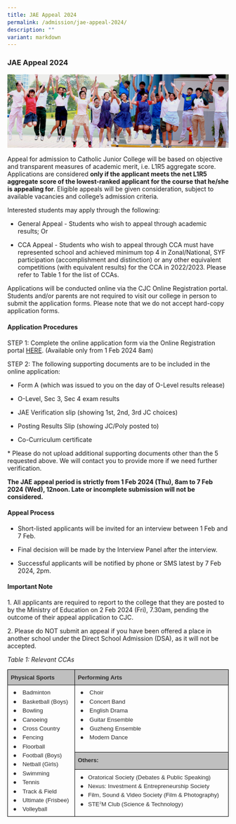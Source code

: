 ```yaml
---
title: JAE Appeal 2024
permalink: /admission/jae-appeal-2024/
description: ""
variant: markdown
---
```

### **JAE Appeal 2024**
![](/images/JAE.jpg)

Appeal for admission to Catholic Junior College will be based on objective and transparent measures of academic merit, i.e. L1R5 aggregate score. Applications are considered **only if the applicant meets the net L1R5 aggregate score of the lowest-ranked applicant for the course that he/she is appealing for**. Eligible appeals will be given consideration, subject to available vacancies and college’s admission criteria.

  

Interested students may apply through the following:

  

*   General Appeal - Students who wish to appeal through academic results; Or
    



*   CCA Appeal - Students who wish to appeal through CCA must have represented school and achieved minimum top 4 in Zonal/National, SYF participation (accomplishment and distinction) or any other equivalent competitions (with equivalent results) for the CCA in 2022/2023. Please refer to Table 1 for the list of CCAs.
    

  

Applications will be conducted online via the CJC Online Registration portal. Students and/or parents are not required to visit our college in person to submit the application forms. Please note that we do not accept hard-copy application forms.

  

#### Application Procedures

  

STEP 1:
Complete the online application form via the Online Registration portal [HERE](http://jae.catholicjc.edu.sg). (Available only from 1 Feb 2024 8am)

  

STEP 2:
The following supporting documents are to be included in the online application:&nbsp;

* Form A (which was issued to you on the day of O-Level results release)

* O-Level, Sec 3, Sec 4 exam results

* JAE Verification slip (showing 1st, 2nd, 3rd JC choices)

* Posting Results Slip (showing JC/Poly posted to)

* Co-Curriculum certificate

\* Please do not upload additional supporting documents other than the 5 requested above. We will contact you to provide more if we need further verification.

  

**The JAE appeal period is strictly from 1 Feb 2024 (Thu), 8am to 7 Feb 2024 (Wed), 12noon. Late or incomplete submission will not be considered.**

  
  

#### Appeal Process

  

*   Short-listed applicants will be invited for an interview between 1 Feb and 7 Feb.
    
*   Final decision will be made by the Interview Panel after the interview.
    
*   Successful applicants will be notified by phone or SMS latest by 7 Feb 2024, 2pm.
    

  
  
  
  

#### Important Note

1\. All applicants are required to report to the college that they are posted to by the Ministry of Education on 2 Feb 2024 (Fri), 7.30am, pending the outcome of their appeal application to CJC.

  

2\. Please do NOT submit an appeal if you have been offered a place in another school under the Direct School Admission (DSA), as it will not be accepted.

  
  

*Table 1: Relevant CCAs*

  

<table style="border:none;border-collapse:collapse;"><colgroup><col width="172"><col width="430"></colgroup><tbody><tr style="height:0pt"><td style="border-left:solid #000000 0.5pt;border-right:solid #000000 0.5pt;border-bottom:solid #000000 0.5pt;border-top:solid #000000 0.5pt;vertical-align:top;background-color:#bfbfbf;padding:5pt 5pt 5pt 5pt;overflow:hidden;overflow-wrap:break-word;"><p style="line-height:1.38;margin-top:0pt;margin-bottom:0pt;" dir="ltr"><span style="font-size:10pt;font-family:Arial,sans-serif;color:#2a2a2a;background-color:transparent;font-weight:700;font-style:normal;font-variant:normal;text-decoration:none;vertical-align:baseline;white-space:pre;white-space:pre-wrap;">Physical Sports</span></p></td><td style="border-left:solid #000000 0.5pt;border-right:solid #000000 0.5pt;border-bottom:solid #000000 0.5pt;border-top:solid #000000 0.5pt;vertical-align:top;background-color:#bfbfbf;padding:5pt 5pt 5pt 5pt;overflow:hidden;overflow-wrap:break-word;"><p style="line-height:1.38;margin-top:0pt;margin-bottom:0pt;" dir="ltr"><span style="font-size:10pt;font-family:Arial,sans-serif;color:#2a2a2a;background-color:transparent;font-weight:700;font-style:normal;font-variant:normal;text-decoration:none;vertical-align:baseline;white-space:pre;white-space:pre-wrap;">Performing Arts</span></p></td></tr><tr style="height:0pt"><td style="border-left:solid #000000 0.5pt;border-right:solid #000000 0.5pt;border-bottom:solid #000000 0.5pt;border-top:solid #000000 0.5pt;vertical-align:top;padding:5pt 5pt 5pt 5pt;overflow:hidden;overflow-wrap:break-word;" rowspan="3"><p style="line-height:1.38;margin-left: 4pt;text-indent: -14pt;margin-top:0pt;margin-bottom:0pt;padding:0pt 0pt 0pt 14pt;" dir="ltr"><span style="font-size:10pt;font-family:Arial,sans-serif;color:#2a2a2a;background-color:transparent;font-weight:400;font-style:normal;font-variant:normal;text-decoration:none;vertical-align:baseline;white-space:pre;white-space:pre-wrap;">●</span><span style="font-size:10pt;font-family:'Times New Roman',serif;color:#2a2a2a;background-color:transparent;font-weight:400;font-style:normal;font-variant:normal;text-decoration:none;vertical-align:baseline;white-space:pre;white-space:pre-wrap;">&nbsp; &nbsp; </span><span style="font-size:10pt;font-family:Arial,sans-serif;color:#2a2a2a;background-color:transparent;font-weight:400;font-style:normal;font-variant:normal;text-decoration:none;vertical-align:baseline;white-space:pre;white-space:pre-wrap;">Badminton</span></p><p style="line-height:1.38;margin-left: 4pt;text-indent: -14pt;margin-top:0pt;margin-bottom:0pt;padding:0pt 0pt 0pt 14pt;" dir="ltr"><span style="font-size:10pt;font-family:Arial,sans-serif;color:#2a2a2a;background-color:transparent;font-weight:400;font-style:normal;font-variant:normal;text-decoration:none;vertical-align:baseline;white-space:pre;white-space:pre-wrap;">●</span><span style="font-size:10pt;font-family:'Times New Roman',serif;color:#2a2a2a;background-color:transparent;font-weight:400;font-style:normal;font-variant:normal;text-decoration:none;vertical-align:baseline;white-space:pre;white-space:pre-wrap;">&nbsp; &nbsp; </span><span style="font-size:10pt;font-family:Arial,sans-serif;color:#2a2a2a;background-color:transparent;font-weight:400;font-style:normal;font-variant:normal;text-decoration:none;vertical-align:baseline;white-space:pre;white-space:pre-wrap;">Basketball (Boys)</span></p><p style="line-height:1.38;margin-left: 4pt;text-indent: -14pt;margin-top:0pt;margin-bottom:0pt;padding:0pt 0pt 0pt 14pt;" dir="ltr"><span style="font-size:10pt;font-family:Arial,sans-serif;color:#2a2a2a;background-color:transparent;font-weight:400;font-style:normal;font-variant:normal;text-decoration:none;vertical-align:baseline;white-space:pre;white-space:pre-wrap;">●</span><span style="font-size:10pt;font-family:'Times New Roman',serif;color:#2a2a2a;background-color:transparent;font-weight:400;font-style:normal;font-variant:normal;text-decoration:none;vertical-align:baseline;white-space:pre;white-space:pre-wrap;">&nbsp; &nbsp; </span><span style="font-size:10pt;font-family:Arial,sans-serif;color:#2a2a2a;background-color:transparent;font-weight:400;font-style:normal;font-variant:normal;text-decoration:none;vertical-align:baseline;white-space:pre;white-space:pre-wrap;">Bowling</span></p><p style="line-height:1.38;margin-left: 4pt;text-indent: -14pt;margin-top:0pt;margin-bottom:0pt;padding:0pt 0pt 0pt 14pt;" dir="ltr"><span style="font-size:10pt;font-family:Arial,sans-serif;color:#2a2a2a;background-color:transparent;font-weight:400;font-style:normal;font-variant:normal;text-decoration:none;vertical-align:baseline;white-space:pre;white-space:pre-wrap;">●</span><span style="font-size:10pt;font-family:'Times New Roman',serif;color:#2a2a2a;background-color:transparent;font-weight:400;font-style:normal;font-variant:normal;text-decoration:none;vertical-align:baseline;white-space:pre;white-space:pre-wrap;">&nbsp; &nbsp; </span><span style="font-size:10pt;font-family:Arial,sans-serif;color:#2a2a2a;background-color:transparent;font-weight:400;font-style:normal;font-variant:normal;text-decoration:none;vertical-align:baseline;white-space:pre;white-space:pre-wrap;">Canoeing</span></p><p style="line-height:1.38;margin-left: 4pt;text-indent: -14pt;margin-top:0pt;margin-bottom:0pt;padding:0pt 0pt 0pt 14pt;" dir="ltr"><span style="font-size:10pt;font-family:Arial,sans-serif;color:#2a2a2a;background-color:transparent;font-weight:400;font-style:normal;font-variant:normal;text-decoration:none;vertical-align:baseline;white-space:pre;white-space:pre-wrap;">●</span><span style="font-size:10pt;font-family:'Times New Roman',serif;color:#2a2a2a;background-color:transparent;font-weight:400;font-style:normal;font-variant:normal;text-decoration:none;vertical-align:baseline;white-space:pre;white-space:pre-wrap;">&nbsp; &nbsp; </span><span style="font-size:10pt;font-family:Arial,sans-serif;color:#2a2a2a;background-color:transparent;font-weight:400;font-style:normal;font-variant:normal;text-decoration:none;vertical-align:baseline;white-space:pre;white-space:pre-wrap;">Cross Country</span></p><p style="line-height:1.38;margin-left: 4pt;text-indent: -14pt;margin-top:0pt;margin-bottom:0pt;padding:0pt 0pt 0pt 14pt;" dir="ltr"><span style="font-size:10pt;font-family:Arial,sans-serif;color:#2a2a2a;background-color:transparent;font-weight:400;font-style:normal;font-variant:normal;text-decoration:none;vertical-align:baseline;white-space:pre;white-space:pre-wrap;">●</span><span style="font-size:10pt;font-family:'Times New Roman',serif;color:#2a2a2a;background-color:transparent;font-weight:400;font-style:normal;font-variant:normal;text-decoration:none;vertical-align:baseline;white-space:pre;white-space:pre-wrap;">&nbsp; &nbsp; </span><span style="font-size:10pt;font-family:Arial,sans-serif;color:#2a2a2a;background-color:transparent;font-weight:400;font-style:normal;font-variant:normal;text-decoration:none;vertical-align:baseline;white-space:pre;white-space:pre-wrap;">Fencing</span></p><p style="line-height:1.38;margin-left: 4pt;text-indent: -14pt;margin-top:0pt;margin-bottom:0pt;padding:0pt 0pt 0pt 14pt;" dir="ltr"><span style="font-size:10pt;font-family:Arial,sans-serif;color:#2a2a2a;background-color:transparent;font-weight:400;font-style:normal;font-variant:normal;text-decoration:none;vertical-align:baseline;white-space:pre;white-space:pre-wrap;">●</span><span style="font-size:10pt;font-family:'Times New Roman',serif;color:#2a2a2a;background-color:transparent;font-weight:400;font-style:normal;font-variant:normal;text-decoration:none;vertical-align:baseline;white-space:pre;white-space:pre-wrap;">&nbsp; &nbsp; </span><span style="font-size:10pt;font-family:Arial,sans-serif;color:#2a2a2a;background-color:transparent;font-weight:400;font-style:normal;font-variant:normal;text-decoration:none;vertical-align:baseline;white-space:pre;white-space:pre-wrap;">Floorball</span></p><p style="line-height:1.38;margin-left: 4pt;text-indent: -14pt;margin-top:0pt;margin-bottom:0pt;padding:0pt 0pt 0pt 14pt;" dir="ltr"><span style="font-size:10pt;font-family:Arial,sans-serif;color:#2a2a2a;background-color:transparent;font-weight:400;font-style:normal;font-variant:normal;text-decoration:none;vertical-align:baseline;white-space:pre;white-space:pre-wrap;">●</span><span style="font-size:10pt;font-family:'Times New Roman',serif;color:#2a2a2a;background-color:transparent;font-weight:400;font-style:normal;font-variant:normal;text-decoration:none;vertical-align:baseline;white-space:pre;white-space:pre-wrap;">&nbsp; &nbsp; </span><span style="font-size:10pt;font-family:Arial,sans-serif;color:#2a2a2a;background-color:transparent;font-weight:400;font-style:normal;font-variant:normal;text-decoration:none;vertical-align:baseline;white-space:pre;white-space:pre-wrap;">Football (Boys)</span></p><p style="line-height:1.38;margin-left: 4pt;text-indent: -14pt;margin-top:0pt;margin-bottom:0pt;padding:0pt 0pt 0pt 14pt;" dir="ltr"><span style="font-size:10pt;font-family:Arial,sans-serif;color:#2a2a2a;background-color:transparent;font-weight:400;font-style:normal;font-variant:normal;text-decoration:none;vertical-align:baseline;white-space:pre;white-space:pre-wrap;">●</span><span style="font-size:10pt;font-family:'Times New Roman',serif;color:#2a2a2a;background-color:transparent;font-weight:400;font-style:normal;font-variant:normal;text-decoration:none;vertical-align:baseline;white-space:pre;white-space:pre-wrap;">&nbsp; &nbsp; </span><span style="font-size:10pt;font-family:Arial,sans-serif;color:#2a2a2a;background-color:transparent;font-weight:400;font-style:normal;font-variant:normal;text-decoration:none;vertical-align:baseline;white-space:pre;white-space:pre-wrap;">Netball (Girls)</span></p><p style="line-height:1.38;margin-left: 4pt;text-indent: -14pt;margin-top:0pt;margin-bottom:0pt;padding:0pt 0pt 0pt 14pt;" dir="ltr"><span style="font-size:10pt;font-family:Arial,sans-serif;color:#2a2a2a;background-color:transparent;font-weight:400;font-style:normal;font-variant:normal;text-decoration:none;vertical-align:baseline;white-space:pre;white-space:pre-wrap;">●</span><span style="font-size:10pt;font-family:'Times New Roman',serif;color:#2a2a2a;background-color:transparent;font-weight:400;font-style:normal;font-variant:normal;text-decoration:none;vertical-align:baseline;white-space:pre;white-space:pre-wrap;">&nbsp; &nbsp; </span><span style="font-size:10pt;font-family:Arial,sans-serif;color:#2a2a2a;background-color:transparent;font-weight:400;font-style:normal;font-variant:normal;text-decoration:none;vertical-align:baseline;white-space:pre;white-space:pre-wrap;">Swimming</span></p><p style="line-height:1.38;margin-left: 4pt;text-indent: -14pt;margin-top:0pt;margin-bottom:0pt;padding:0pt 0pt 0pt 14pt;" dir="ltr"><span style="font-size:10pt;font-family:Arial,sans-serif;color:#2a2a2a;background-color:transparent;font-weight:400;font-style:normal;font-variant:normal;text-decoration:none;vertical-align:baseline;white-space:pre;white-space:pre-wrap;">●</span><span style="font-size:10pt;font-family:'Times New Roman',serif;color:#2a2a2a;background-color:transparent;font-weight:400;font-style:normal;font-variant:normal;text-decoration:none;vertical-align:baseline;white-space:pre;white-space:pre-wrap;">&nbsp; &nbsp; </span><span style="font-size:10pt;font-family:Arial,sans-serif;color:#2a2a2a;background-color:transparent;font-weight:400;font-style:normal;font-variant:normal;text-decoration:none;vertical-align:baseline;white-space:pre;white-space:pre-wrap;">Tennis</span></p><p style="line-height:1.38;margin-left: 4pt;text-indent: -14pt;margin-top:0pt;margin-bottom:0pt;padding:0pt 0pt 0pt 14pt;" dir="ltr"><span style="font-size:10pt;font-family:Arial,sans-serif;color:#2a2a2a;background-color:transparent;font-weight:400;font-style:normal;font-variant:normal;text-decoration:none;vertical-align:baseline;white-space:pre;white-space:pre-wrap;">●</span><span style="font-size:10pt;font-family:'Times New Roman',serif;color:#2a2a2a;background-color:transparent;font-weight:400;font-style:normal;font-variant:normal;text-decoration:none;vertical-align:baseline;white-space:pre;white-space:pre-wrap;">&nbsp; &nbsp; </span><span style="font-size:10pt;font-family:Arial,sans-serif;color:#2a2a2a;background-color:transparent;font-weight:400;font-style:normal;font-variant:normal;text-decoration:none;vertical-align:baseline;white-space:pre;white-space:pre-wrap;">Track &amp; Field</span></p><p style="line-height:1.38;margin-left: 4pt;text-indent: -14pt;margin-top:0pt;margin-bottom:0pt;padding:0pt 0pt 0pt 14pt;" dir="ltr"><span style="font-size:10pt;font-family:Arial,sans-serif;color:#2a2a2a;background-color:transparent;font-weight:400;font-style:normal;font-variant:normal;text-decoration:none;vertical-align:baseline;white-space:pre;white-space:pre-wrap;">●</span><span style="font-size:10pt;font-family:'Times New Roman',serif;color:#2a2a2a;background-color:transparent;font-weight:400;font-style:normal;font-variant:normal;text-decoration:none;vertical-align:baseline;white-space:pre;white-space:pre-wrap;">&nbsp; &nbsp; </span><span style="font-size:10pt;font-family:Arial,sans-serif;color:#2a2a2a;background-color:transparent;font-weight:400;font-style:normal;font-variant:normal;text-decoration:none;vertical-align:baseline;white-space:pre;white-space:pre-wrap;">Ultimate (Frisbee)</span></p><p style="line-height:1.38;margin-left: 4pt;text-indent: -14pt;margin-top:0pt;margin-bottom:0pt;padding:0pt 0pt 0pt 14pt;" dir="ltr"><span style="font-size:10pt;font-family:Arial,sans-serif;color:#2a2a2a;background-color:transparent;font-weight:400;font-style:normal;font-variant:normal;text-decoration:none;vertical-align:baseline;white-space:pre;white-space:pre-wrap;">●</span><span style="font-size:10pt;font-family:'Times New Roman',serif;color:#2a2a2a;background-color:transparent;font-weight:400;font-style:normal;font-variant:normal;text-decoration:none;vertical-align:baseline;white-space:pre;white-space:pre-wrap;">&nbsp; &nbsp; </span><span style="font-size:10pt;font-family:Arial,sans-serif;color:#2a2a2a;background-color:transparent;font-weight:400;font-style:normal;font-variant:normal;text-decoration:none;vertical-align:baseline;white-space:pre;white-space:pre-wrap;">Volleyball</span></p></td><td style="border-left:solid #000000 0.5pt;border-right:solid #000000 0.5pt;border-bottom:solid #000000 0.5pt;border-top:solid #000000 0.5pt;vertical-align:top;padding:5pt 5pt 5pt 5pt;overflow:hidden;overflow-wrap:break-word;"><p style="line-height:1.38;margin-left: 4pt;text-indent: -14pt;margin-top:0pt;margin-bottom:0pt;padding:0pt 0pt 0pt 14pt;" dir="ltr"><span style="font-size:10pt;font-family:Arial,sans-serif;color:#2a2a2a;background-color:transparent;font-weight:400;font-style:normal;font-variant:normal;text-decoration:none;vertical-align:baseline;white-space:pre;white-space:pre-wrap;">●</span><span style="font-size:10pt;font-family:'Times New Roman',serif;color:#2a2a2a;background-color:transparent;font-weight:400;font-style:normal;font-variant:normal;text-decoration:none;vertical-align:baseline;white-space:pre;white-space:pre-wrap;">&nbsp; &nbsp; </span><span style="font-size:10pt;font-family:Arial,sans-serif;color:#2a2a2a;background-color:transparent;font-weight:400;font-style:normal;font-variant:normal;text-decoration:none;vertical-align:baseline;white-space:pre;white-space:pre-wrap;">Choir</span></p><p style="line-height:1.38;margin-left: 4pt;text-indent: -14pt;margin-top:0pt;margin-bottom:0pt;padding:0pt 0pt 0pt 14pt;" dir="ltr"><span style="font-size:10pt;font-family:Arial,sans-serif;color:#2a2a2a;background-color:transparent;font-weight:400;font-style:normal;font-variant:normal;text-decoration:none;vertical-align:baseline;white-space:pre;white-space:pre-wrap;">●</span><span style="font-size:10pt;font-family:'Times New Roman',serif;color:#2a2a2a;background-color:transparent;font-weight:400;font-style:normal;font-variant:normal;text-decoration:none;vertical-align:baseline;white-space:pre;white-space:pre-wrap;">&nbsp; &nbsp; </span><span style="font-size:10pt;font-family:Arial,sans-serif;color:#2a2a2a;background-color:transparent;font-weight:400;font-style:normal;font-variant:normal;text-decoration:none;vertical-align:baseline;white-space:pre;white-space:pre-wrap;">Concert Band</span></p><p style="line-height:1.38;margin-left: 4pt;text-indent: -14pt;margin-top:0pt;margin-bottom:0pt;padding:0pt 0pt 0pt 14pt;" dir="ltr"><span style="font-size:10pt;font-family:Arial,sans-serif;color:#2a2a2a;background-color:transparent;font-weight:400;font-style:normal;font-variant:normal;text-decoration:none;vertical-align:baseline;white-space:pre;white-space:pre-wrap;">●</span><span style="font-size:10pt;font-family:'Times New Roman',serif;color:#2a2a2a;background-color:transparent;font-weight:400;font-style:normal;font-variant:normal;text-decoration:none;vertical-align:baseline;white-space:pre;white-space:pre-wrap;">&nbsp; &nbsp; </span><span style="font-size:10pt;font-family:Arial,sans-serif;color:#2a2a2a;background-color:transparent;font-weight:400;font-style:normal;font-variant:normal;text-decoration:none;vertical-align:baseline;white-space:pre;white-space:pre-wrap;">English Drama</span></p><p style="line-height:1.38;margin-left: 4pt;text-indent: -14pt;margin-top:0pt;margin-bottom:0pt;padding:0pt 0pt 0pt 14pt;" dir="ltr"><span style="font-size:10pt;font-family:Arial,sans-serif;color:#2a2a2a;background-color:transparent;font-weight:400;font-style:normal;font-variant:normal;text-decoration:none;vertical-align:baseline;white-space:pre;white-space:pre-wrap;">●</span><span style="font-size:10pt;font-family:'Times New Roman',serif;color:#2a2a2a;background-color:transparent;font-weight:400;font-style:normal;font-variant:normal;text-decoration:none;vertical-align:baseline;white-space:pre;white-space:pre-wrap;">&nbsp; &nbsp; </span><span style="font-size:10pt;font-family:Arial,sans-serif;color:#2a2a2a;background-color:transparent;font-weight:400;font-style:normal;font-variant:normal;text-decoration:none;vertical-align:baseline;white-space:pre;white-space:pre-wrap;">Guitar Ensemble</span></p><p style="line-height:1.38;margin-left: 4pt;text-indent: -14pt;margin-top:0pt;margin-bottom:0pt;padding:0pt 0pt 0pt 14pt;" dir="ltr"><span style="font-size:10pt;font-family:Arial,sans-serif;color:#2a2a2a;background-color:transparent;font-weight:400;font-style:normal;font-variant:normal;text-decoration:none;vertical-align:baseline;white-space:pre;white-space:pre-wrap;">●</span><span style="font-size:10pt;font-family:'Times New Roman',serif;color:#2a2a2a;background-color:transparent;font-weight:400;font-style:normal;font-variant:normal;text-decoration:none;vertical-align:baseline;white-space:pre;white-space:pre-wrap;"> &nbsp; </span><span style="font-size:10pt;font-family:Arial,sans-serif;color:#2a2a2a;background-color:transparent;font-weight:400;font-style:normal;font-variant:normal;text-decoration:none;vertical-align:baseline;white-space:pre;white-space:pre-wrap;">&nbsp;Guzheng Ensemble</span></p><p style="line-height:1.38;margin-left: 4pt;text-indent: -14pt;margin-top:0pt;margin-bottom:0pt;padding:0pt 0pt 0pt 14pt;" dir="ltr"><span style="font-size:10pt;font-family:Arial,sans-serif;color:#2a2a2a;background-color:transparent;font-weight:400;font-style:normal;font-variant:normal;text-decoration:none;vertical-align:baseline;white-space:pre;white-space:pre-wrap;">●</span><span style="font-size:10pt;font-family:'Times New Roman',serif;color:#2a2a2a;background-color:transparent;font-weight:400;font-style:normal;font-variant:normal;text-decoration:none;vertical-align:baseline;white-space:pre;white-space:pre-wrap;">&nbsp; &nbsp; </span><span style="font-size:10pt;font-family:Arial,sans-serif;color:#2a2a2a;background-color:transparent;font-weight:400;font-style:normal;font-variant:normal;text-decoration:none;vertical-align:baseline;white-space:pre;white-space:pre-wrap;">Modern Dance</span></p></td></tr><tr style="height:0pt"><td style="border-left:solid #000000 0.5pt;border-right:solid #000000 0.5pt;border-bottom:solid #000000 0.5pt;border-top:solid #000000 0.5pt;vertical-align:top;background-color:#bfbfbf;padding:5pt 5pt 5pt 5pt;overflow:hidden;overflow-wrap:break-word;"><p style="line-height:1.38;margin-top:0pt;margin-bottom:0pt;" dir="ltr"><span style="font-size:10pt;font-family:Arial,sans-serif;color:#2a2a2a;background-color:transparent;font-weight:700;font-style:normal;font-variant:normal;text-decoration:none;vertical-align:baseline;white-space:pre;white-space:pre-wrap;">Others:</span></p></td></tr><tr style="height:0pt"><td style="border-left:solid #000000 0.5pt;border-right:solid #000000 0.5pt;border-bottom:solid #000000 0.5pt;border-top:solid #000000 0.5pt;vertical-align:top;padding:5pt 5pt 5pt 5pt;overflow:hidden;overflow-wrap:break-word;"><p style="line-height:1.38;margin-left: 4pt;text-indent: -14pt;margin-top:0pt;margin-bottom:0pt;padding:0pt 0pt 0pt 14pt;" dir="ltr"><span style="font-size:10pt;font-family:Arial,sans-serif;color:#2a2a2a;background-color:transparent;font-weight:400;font-style:normal;font-variant:normal;text-decoration:none;vertical-align:baseline;white-space:pre;white-space:pre-wrap;">●</span><span style="font-size:10pt;font-family:'Times New Roman',serif;color:#2a2a2a;background-color:transparent;font-weight:400;font-style:normal;font-variant:normal;text-decoration:none;vertical-align:baseline;white-space:pre;white-space:pre-wrap;"> &nbsp; </span><span style="font-size:10pt;font-family:Arial,sans-serif;color:#2a2a2a;background-color:transparent;font-weight:400;font-style:normal;font-variant:normal;text-decoration:none;vertical-align:baseline;white-space:pre;white-space:pre-wrap;">Oratorical Society (Debates &amp; Public Speaking)</span></p><p style="line-height:1.38;margin-left: 4pt;text-indent: -14pt;margin-top:0pt;margin-bottom:0pt;padding:0pt 0pt 0pt 14pt;" dir="ltr"><span style="font-size:10pt;font-family:Arial,sans-serif;color:#2a2a2a;background-color:transparent;font-weight:400;font-style:normal;font-variant:normal;text-decoration:none;vertical-align:baseline;white-space:pre;white-space:pre-wrap;">●</span><span style="font-size:10pt;font-family:'Times New Roman',serif;color:#2a2a2a;background-color:transparent;font-weight:400;font-style:normal;font-variant:normal;text-decoration:none;vertical-align:baseline;white-space:pre;white-space:pre-wrap;"> &nbsp; </span><span style="font-size:10pt;font-family:Arial,sans-serif;color:#2a2a2a;background-color:#ffffff;font-weight:400;font-style:normal;font-variant:normal;text-decoration:none;vertical-align:baseline;white-space:pre;white-space:pre-wrap;">Nexus: Investment &amp; Entrepreneurship Society</span></p><p style="line-height:1.38;margin-left: 4pt;text-indent: -14pt;margin-top:0pt;margin-bottom:0pt;padding:0pt 0pt 0pt 14pt;" dir="ltr"><span style="font-size:10pt;font-family:Arial,sans-serif;color:#2a2a2a;background-color:transparent;font-weight:400;font-style:normal;font-variant:normal;text-decoration:none;vertical-align:baseline;white-space:pre;white-space:pre-wrap;">●</span><span style="font-size:10pt;font-family:'Times New Roman',serif;color:#2a2a2a;background-color:transparent;font-weight:400;font-style:normal;font-variant:normal;text-decoration:none;vertical-align:baseline;white-space:pre;white-space:pre-wrap;"> &nbsp; </span><span style="font-size:10pt;font-family:Arial,sans-serif;color:#2a2a2a;background-color:transparent;font-weight:400;font-style:normal;font-variant:normal;text-decoration:none;vertical-align:baseline;white-space:pre;white-space:pre-wrap;">Film, Sound &amp; Video Society (Film &amp; Photography)</span></p><p style="line-height:1.38;margin-left: 4pt;text-indent: -14pt;margin-top:0pt;margin-bottom:0pt;padding:0pt 0pt 0pt 14pt;" dir="ltr"><span style="font-size:10pt;font-family:Arial,sans-serif;color:#2a2a2a;background-color:transparent;font-weight:400;font-style:normal;font-variant:normal;text-decoration:none;vertical-align:baseline;white-space:pre;white-space:pre-wrap;">●</span><span style="font-size:10pt;font-family:'Times New Roman',serif;color:#2a2a2a;background-color:transparent;font-weight:400;font-style:normal;font-variant:normal;text-decoration:none;vertical-align:baseline;white-space:pre;white-space:pre-wrap;"> &nbsp; </span><span style="font-size:10pt;font-family:Arial,sans-serif;color:#2a2a2a;background-color:transparent;font-weight:400;font-style:normal;font-variant:normal;text-decoration:none;vertical-align:baseline;white-space:pre;white-space:pre-wrap;">STE</span><span style="font-size:10pt;font-family:Arial,sans-serif;color:#2a2a2a;background-color:transparent;font-weight:400;font-style:normal;font-variant:normal;text-decoration:none;vertical-align:baseline;white-space:pre;white-space:pre-wrap;"><span style="font-size:0.6em;vertical-align:super;">2</span></span><span style="font-size:10pt;font-family:Arial,sans-serif;color:#2a2a2a;background-color:transparent;font-weight:400;font-style:normal;font-variant:normal;text-decoration:none;vertical-align:baseline;white-space:pre;white-space:pre-wrap;">M Club (Science &amp; Technology</span><span style="font-size:10pt;font-family:'Times New Roman',serif;color:#2a2a2a;background-color:transparent;font-weight:400;font-style:normal;font-variant:normal;text-decoration:none;vertical-align:baseline;white-space:pre;white-space:pre-wrap;">)</span></p></td></tr></tbody></table>